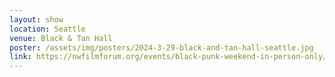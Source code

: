 ```yaml
---
layout: show
location: Seattle
venue: Black & Tan Hall
poster: /assets/img/posters/2024-3-29-black-and-tan-hall-seattle.jpg
link: https://nwfilmforum.org/events/black-punk-weekend-in-person-only/
---
```

